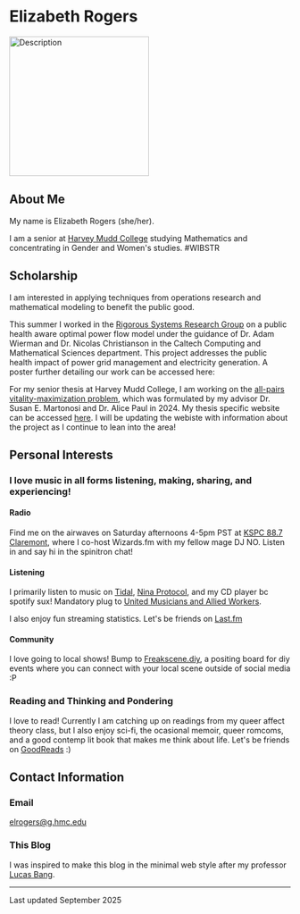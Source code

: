 # Elizabeth Rogers

<p>
    <img src="images/Profile.png" alt="Description" width="250">
</p>

## About Me

My name is Elizabeth Rogers (she/her). 

I am a senior at [Harvey Mudd College](https://www.hmc.edu) studying Mathematics and concentrating in Gender and Women's studies. #WIBSTR


## Scholarship 

I am interested in applying techniques from operations research and mathematical modeling to benefit the public good. 

This summer I worked in the [Rigorous Systems Research Group](https://rsrg.cms.caltech.edu/) on a public health aware optimal power flow model under the guidance of Dr. Adam Wierman and Dr. Nicolas Christianson in the Caltech Computing and Mathematical Sciences department. This project addresses the public health impact of power grid management and electricity generation. A poster further detailing our work can be accessed here: 

For my senior thesis at Harvey Mudd College, I am working on the [all-pairs vitality-maximization problem](https://link.springer.com/article/10.1007/s10479-024-06022-4), which was formulated by my advisor Dr. Susan E. Martonosi and Dr. Alice Paul in 2024. My thesis specific website can be accessed [here](https://sites.google.com/g.hmc.edu/rogers-senior-thesis?usp=sharing). I will be updating the webiste with information about the project as I continue to lean into the area! 

## Personal Interests

### I love music in all forms listening, making, sharing, and experiencing! 

#### Radio
Find me on the airwaves on Saturday afternoons 4-5pm PST at [KSPC 88.7 Claremont](https://kspc.org/), where I co-host Wizards.fm with my fellow mage DJ NO. Listen in and say hi in the spinitron chat!

#### Listening
I primarily listen to music on [Tidal](https://tidal.com/), [Nina Protocol](https://www.ninaprotocol.com/), and my CD player bc spotify sux! Mandatory plug to [United Musicians and Allied Workers](https://weareumaw.org/).

I also enjoy fun streaming statistics. Let's be friends on [Last.fm](https://www.last.fm/user/altostratus_)

#### Community
I love going to local shows! Bump to [Freakscene.diy](https://freakscene.diy/), a positing board for diy events where you can connect with your local scene outside of social media :P

### Reading and Thinking and Pondering

I love to read! Currently I am catching up on readings from my queer affect theory class, but I also enjoy sci-fi, the ocasional memoir, queer romcoms, and a good contemp lit book that makes me think about life. Let's be friends on [GoodReads](https://www.goodreads.com/altostratus) :)


## Contact Information

### Email 

elrogers@g.hmc.edu


### This Blog

I was inspired to make this blog in the minimal web style after my professor [Lucas Bang](https://www.cs.hmc.edu/~bang/index.html).

---

Last updated September 2025
